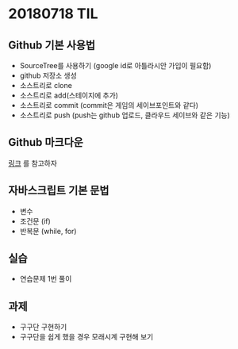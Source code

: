 # 20180718 TIL

## Github 기본 사용법

- SourceTree를 사용하기 (google id로 아틀라시안 가입이 필요함)
- github 저장소 생성
- 소스트리로 clone
- 소스트리로 add(스테이지에 추가)
- 소스트리로 commit (commit은 게임의 세이브포인트와 같다)
- 소스트리로 push (push는 github 업로드, 클라우드 세이브와 같은 기능)

## Github 마크다운

[링크](https://github.com/honux77/practice/wiki/markdown) 를 참고하자

## 자바스크립트 기본 문법

- 변수
- 조건문 (if)
- 반복문 (while, for)

## 실습

- 연습문제 1번 풀이

## 과제

- 구구단 구현하기
- 구구단을 쉽게 했을 경우 모래시계 구현해 보기
